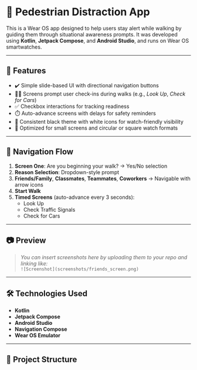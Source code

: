 # 🚶 Pedestrian Distraction App

This is a Wear OS app designed to help users stay alert while walking by guiding them through situational awareness prompts. It was developed using **Kotlin**, **Jetpack Compose**, and **Android Studio**, and runs on Wear OS smartwatches.

---

## 📱 Features

- ✔️ Simple slide-based UI with directional navigation buttons  
- 🚶‍♂️ Screens prompt user check-ins during walks (e.g., *Look Up*, *Check for Cars*)  
- ✅ Checkbox interactions for tracking readiness  
- ⏱️ Auto-advance screens with delays for safety reminders  
- 🎨 Consistent black theme with white icons for watch-friendly visibility  
- 📂 Optimized for small screens and circular or square watch formats

---

## 🧭 Navigation Flow

1. **Screen One**: Are you beginning your walk? → Yes/No selection  
2. **Reason Selection**: Dropdown-style prompt  
3. **Friends/Family**, **Classmates**, **Teammates**, **Coworkers** → Navigable with arrow icons  
4. **Start Walk**  
5. **Timed Screens** (auto-advance every 3 seconds):
    - Look Up  
    - Check Traffic Signals  
    - Check for Cars  

---

## 📷 Preview

> _You can insert screenshots here by uploading them to your repo and linking like:_  
> `![Screenshot](screenshots/friends_screen.png)`

---

## 🛠️ Technologies Used

- **Kotlin**
- **Jetpack Compose**
- **Android Studio**
- **Navigation Compose**
- **Wear OS Emulator**

---

## 📂 Project Structure

